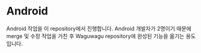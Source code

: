 # Android

Android 작업을 이 repository에서 진행합니다.
Android 개발자가 2명이기 때문에 merge 및 수정 작업을 거친 후 
Waguwagu repository에 완성된 기능을 옮기는 용도입니다.
